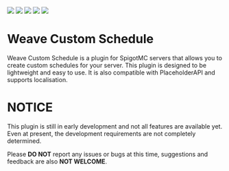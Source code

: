 ![](https://img.shields.io/badge/Project-Weave-purple)
![](https://img.shields.io/badge/Java-21%2B-red)
![](https://img.shields.io/badge/SpigotMC-1.20%2B-orange)
![](https://img.shields.io/badge/PlaceholderAPI-supported-blue)
![](https://img.shields.io/badge/Localisation-friendly-blue)
# Weave Custom Schedule
Weave Custom Schedule is a plugin for SpigotMC servers that allows you to create custom schedules for your server. This plugin is designed to be lightweight and easy to use. It is also compatible with PlaceholderAPI and supports localisation.

# NOTICE
This plugin is still in early development and not all features are available yet. Even at present, the development requirements are not completely determined.

Please **DO NOT** report any issues or bugs at this time, suggestions and feedback are also **NOT WELCOME**.